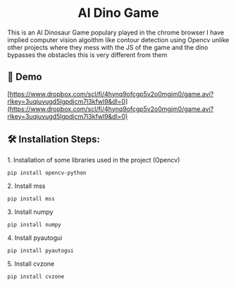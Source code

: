 <h1 align="center" id="title">AI Dino Game</h1>

<p id="description">This is an AI Dinosaur Game populary played in the chrome browser I have implied computer vision algoithm like contour detection using Opencv unlike other projects where they mess with the JS of the game and the dino bypasses the obstacles this is very different from them</p>

<h2>🚀 Demo</h2>

[https://www.dropbox.com/scl/fi/4hynq9ofcgp5v2o0mgjm0/game.avi?rlkey=3uqiuvugd5lgpdjcm7l3kfwl9&dl=0](https://www.dropbox.com/scl/fi/4hynq9ofcgp5v2o0mgjm0/game.avi?rlkey=3uqiuvugd5lgpdjcm7l3kfwl9&dl=0)

<h2>🛠️ Installation Steps:</h2>

<p>1. Installation of some libraries used in the project (Opencv)</p>

```
pip install opencv-python
```

<p>2. Install mss</p>

```
pip install mss
```

<p>3. Install numpy</p>

```
pip install numpy
```

<p>4. Install pyautogui</p>

```
pip install pyautogui
```

<p>5. Install cvzone</p>

```
pip install cvzone
```
